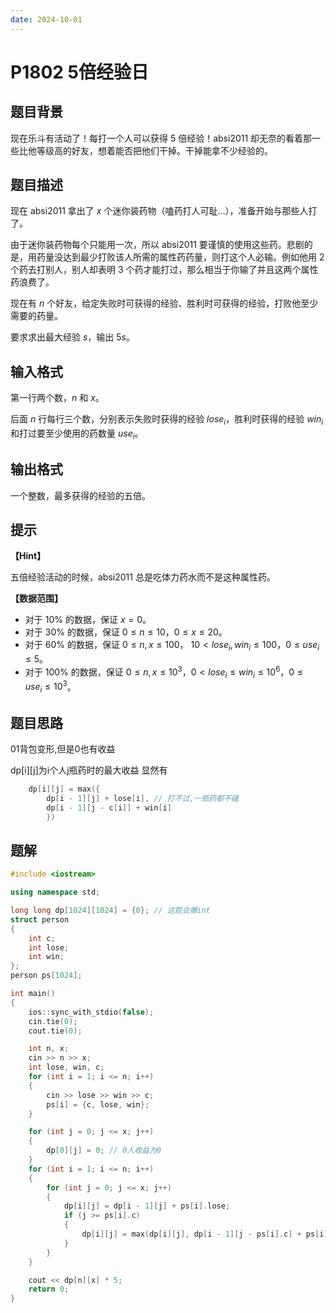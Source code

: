 ```yaml
---
date: 2024-10-01
---
```


# P1802 5倍经验日

## 题目背景

现在乐斗有活动了！每打一个人可以获得 5 倍经验！absi2011 却无奈的看着那一些比他等级高的好友，想着能否把他们干掉。干掉能拿不少经验的。

## 题目描述

现在 absi2011 拿出了 $x$ 个迷你装药物（嗑药打人可耻…），准备开始与那些人打了。

由于迷你装药物每个只能用一次，所以 absi2011 要谨慎的使用这些药。悲剧的是，用药量没达到最少打败该人所需的属性药药量，则打这个人必输。例如他用 $2$ 个药去打别人，别人却表明 $3$ 个药才能打过，那么相当于你输了并且这两个属性药浪费了。

现在有 $n$ 个好友，给定失败时可获得的经验、胜利时可获得的经验，打败他至少需要的药量。

要求求出最大经验 $s$，输出 $5s$。

## 输入格式

第一行两个数，$n$ 和 $x$。

后面 $n$ 行每行三个数，分别表示失败时获得的经验 $\mathit{lose}_i$，胜利时获得的经验 $\mathit{win}_i$ 和打过要至少使用的药数量 $\mathit{use}_i$。

## 输出格式

一个整数，最多获得的经验的五倍。

## 提示

**【Hint】**

五倍经验活动的时候，absi2011 总是吃体力药水而不是这种属性药。

**【数据范围】**

- 对于 $10\%$ 的数据，保证 $x=0$。
- 对于 $30\%$ 的数据，保证 $0\le n\le 10$，$0\le x\le 20$。
- 对于 $60\%$ 的数据，保证 $0\le n,x\le 100$， $10<lose_i,win_i\le 100$，$0\le use_i\le 5$。
- 对于 $100\%$ 的数据，保证 $0\le n,x\le 10^3$，$0<lose_i\le win_i\le 10^6$，$0\le use_i\le 10^3$。

## 题目思路

01背包变形,但是0也有收益

dp[i][j]为i个人j瓶药时的最大收益
显然有
```c++
    dp[i][j] = max({
        dp[i - 1][j] + lose[i], // 打不过,一瓶药都不磕
        dp[i - 1][j - c[i]] + win[i]
        })
```

## 题解

```c++
#include <iostream>

using namespace std;

long long dp[1024][1024] = {0}; // 这题会爆int
struct person
{
    int c;
    int lose;
    int win;
};
person ps[1024];

int main()
{
    ios::sync_with_stdio(false);
    cin.tie(0);
    cout.tie(0);

    int n, x;
    cin >> n >> x;
    int lose, win, c;
    for (int i = 1; i <= n; i++)
    {
        cin >> lose >> win >> c;
        ps[i] = {c, lose, win};
    }

    for (int j = 0; j <= x; j++)
    {
        dp[0][j] = 0; // 0人收益为0
    }
    for (int i = 1; i <= n; i++)
    {
        for (int j = 0; j <= x; j++)
        {
            dp[i][j] = dp[i - 1][j] + ps[i].lose;
            if (j >= ps[i].c)
            {
                dp[i][j] = max(dp[i][j], dp[i - 1][j - ps[i].c] + ps[i].win);
            }
        }
    }

    cout << dp[n][x] * 5;
    return 0;
}
```

